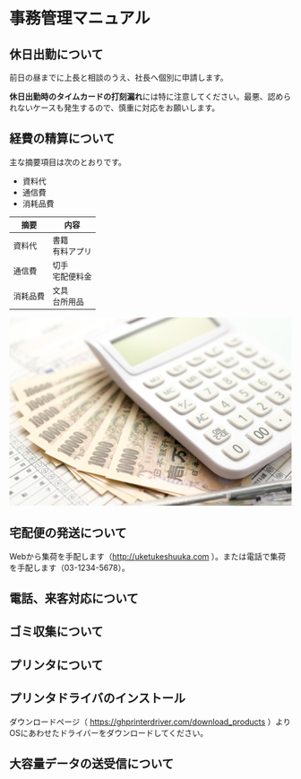# 事務管理マニュアル
## 休日出勤について
前日の昼までに上長と相談のうえ、社長へ個別に申請します。

**休日出勤時のタイムカードの打刻漏れ**には特に注意してください。最悪、認められないケースも発生するので、慎重に対応をお願いします。
## 経費の精算について
主な摘要項目は次のとおりです。
- 資料代
- 通信費
- 消耗品費

|摘要|内容
|--|--
|資料代|書籍<br>有料アプリ
|通信費|切手<br>宅配便料金
|消耗品費|文具<br>台所用品

![写真](img/sampleimage.jpg)

## 宅配便の発送について
Webから集荷を手配します（http://uketukeshuuka.com
）。または電話で集荷を手配します（03-1234-5678）。
## 電話、来客対応について
## ゴミ収集について
## プリンタについて
## プリンタドライバのインストール
ダウンロードページ（ https://ghprinterdriver.com/download_products ）よりOSにあわせたドライバーをダウンロードしてください。
## 大容量データの送受信について
